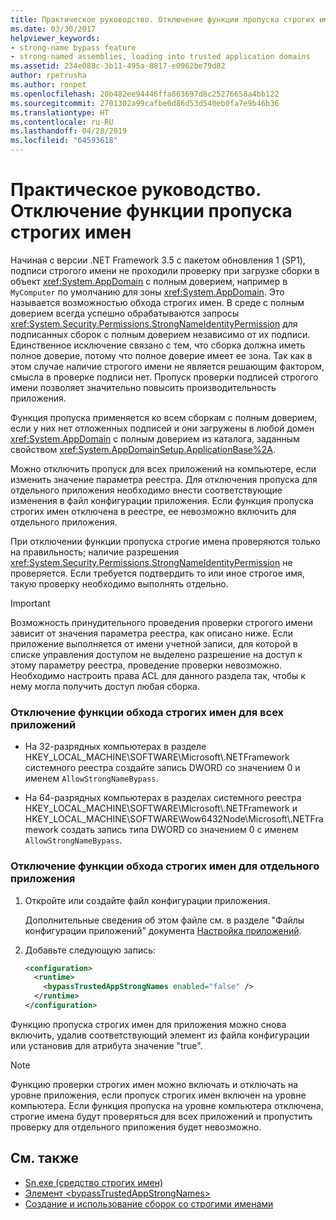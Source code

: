 ```yaml
---
title: Практическое руководство. Отключение функции пропуска строгих имен
ms.date: 03/30/2017
helpviewer_keywords:
- strong-name bypass feature
- strong-named assemblies, loading into trusted application domains
ms.assetid: 234e088c-3b11-495a-8817-e0962be79d82
author: rpetrusha
ms.author: ronpet
ms.openlocfilehash: 20b482ee94446ffa863697d8c25276658a4bb122
ms.sourcegitcommit: 2701302a99cafbe0d86d53d540eb0fa7e9b46b36
ms.translationtype: HT
ms.contentlocale: ru-RU
ms.lasthandoff: 04/28/2019
ms.locfileid: "64593618"
---
```

# <a name="how-to-disable-the-strong-name-bypass-feature"></a>Практическое руководство. Отключение функции пропуска строгих имен
Начиная с версии .NET Framework 3.5 с пакетом обновления 1 (SP1), подписи строгого имени не проходили проверку при загрузке сборки в объект <xref:System.AppDomain> с полным доверием, например в `MyComputer` по умолчанию для зоны <xref:System.AppDomain>. Это называется возможностью обхода строгих имен. В среде с полным доверием всегда успешно обрабатываются запросы <xref:System.Security.Permissions.StrongNameIdentityPermission> для подписанных сборок с полным доверием независимо от их подписи. Единственное исключение связано с тем, что сборка должна иметь полное доверие, потому что полное доверие имеет ее зона. Так как в этом случае наличие строгого имени не является решающим фактором, смысла в проверке подписи нет. Пропуск проверки подписей строгого имени позволяет значительно повысить производительность приложения.  
  
 Функция пропуска применяется ко всем сборкам с полным доверием, если у них нет отложенных подписей и они загружены в любой домен <xref:System.AppDomain> с полным доверием из каталога, заданным свойством <xref:System.AppDomainSetup.ApplicationBase%2A>.  
  
 Можно отключить пропуск для всех приложений на компьютере, если изменить значение параметра реестра. Для отключения пропуска для отдельного приложения необходимо внести соответствующие изменения в файл конфигурации приложения. Если функция пропуска строгих имен отключена в реестре, ее невозможно включить для отдельного приложения.  
  
 При отключении функции пропуска строгие имена проверяются только на правильность; наличие разрешения <xref:System.Security.Permissions.StrongNameIdentityPermission> не проверяется. Если требуется подтвердить то или иное строгое имя, такую проверку необходимо выполнять отдельно.  
  
> [!IMPORTANT]
>  Возможность принудительного проведения проверки строгого имени зависит от значения параметра реестра, как описано ниже. Если приложение выполняется от имени учетной записи, для которой в списке управления доступом не выделено разрешение на доступ к этому параметру реестра, проведение проверки невозможно. Необходимо настроить права ACL для данного раздела так, чтобы к нему могла получить доступ любая сборка.  
  
### <a name="to-disable-the-strong-name-bypass-feature-for-all-applications"></a>Отключение функции обхода строгих имен для всех приложений  
  
- На 32-разрядных компьютерах в разделе HKEY_LOCAL_MACHINE\SOFTWARE\Microsoft\\.NETFramework системного реестра создайте запись DWORD со значением 0 и именем `AllowStrongNameBypass`.  
  
- На 64-разрядных компьютерах в разделах системного реестра HKEY_LOCAL_MACHINE\SOFTWARE\Microsoft\\.NETFramework и HKEY_LOCAL_MACHINE\SOFTWARE\Wow6432Node\Microsoft\\.NETFramework создать запись типа DWORD со значением 0 с именем `AllowStrongNameBypass`.  
  
### <a name="to-disable-the-strong-name-bypass-feature-for-a-single-application"></a>Отключение функции обхода строгих имен для отдельного приложения  
  
1. Откройте или создайте файл конфигурации приложения.  
  
     Дополнительные сведения об этом файле см. в разделе "Файлы конфигурации приложений" документа [Настройка приложений](../../../docs/framework/configure-apps/index.md).  
  
2. Добавьте следующую запись:  
  
    ```xml  
    <configuration>  
      <runtime>  
        <bypassTrustedAppStrongNames enabled="false" />  
      </runtime>  
    </configuration>  
    ```  
  
 Функцию пропуска строгих имен для приложения можно снова включить, удалив соответствующий элемент из файла конфигурации или установив для атрибута значение "true".  
  
> [!NOTE]
>  Функцию проверки строгих имен можно включать и отключать на уровне приложения, если пропуск строгих имен включен на уровне компьютера. Если функция пропуска на уровне компьютера отключена, строгие имена будут проверяться для всех приложений и пропустить проверку для отдельного приложения будет невозможно.  
  
## <a name="see-also"></a>См. также

- [Sn.exe (средство строгих имен)](../../../docs/framework/tools/sn-exe-strong-name-tool.md)
- [Элемент \<bypassTrustedAppStrongNames>](../../../docs/framework/configure-apps/file-schema/runtime/bypasstrustedappstrongnames-element.md)
- [Создание и использование сборок со строгими именами](../../../docs/framework/app-domains/create-and-use-strong-named-assemblies.md)
